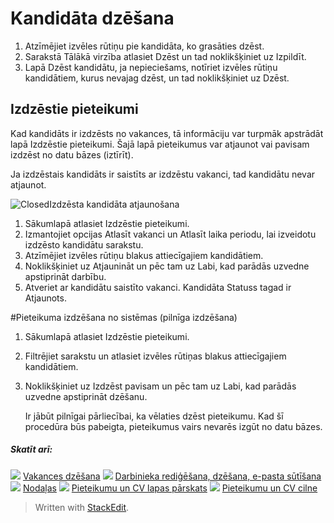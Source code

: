 # Kandidāta dzēšana

1.  Atzīmējiet izvēles rūtiņu pie kandidāta, ko grasāties dzēst.
2.  Sarakstā  Tālākā virzība  atlasiet  Dzēst  un tad noklikšķiniet uz  Izpildīt.
3.  Lapā  Dzēst kandidātu, ja nepieciešams, notīriet izvēles rūtiņu kandidātiem, kurus nevajag dzēst, un tad noklikšķiniet uz  Dzēst.

## Izdzēstie pieteikumi

Kad kandidāts ir izdzēsts no vakances, tā informāciju var turpmāk apstrādāt lapā  Izdzēstie pieteikumi. Šajā lapā pieteikumus var atjaunot vai pavisam izdzēst no datu bāzes (iztīrīt).

Ja izdzēstais kandidāts ir saistīts ar izdzēstu vakanci, tad kandidātu nevar atjaunot.

![Closed](../Skins/Default/Stylesheets/Images/transparent.gif)Izdzēsta kandidāta atjaunošana

1.  Sākumlapā  atlasiet  Izdzēstie pieteikumi.
2.  Izmantojiet opcijas  Atlasīt vakanci  un  Atlasīt laika periodu, lai izveidotu izdzēsto kandidātu sarakstu.
3.  Atzīmējiet izvēles rūtiņu blakus attiecīgajiem kandidātiem.
4.  Noklikšķiniet uz  Atjaunināt  un pēc tam uz  Labi, kad parādās uzvedne apstiprināt darbību.
5.  Atveriet ar kandidātu saistīto vakanci. Kandidāta  Statuss  tagad ir  Atjaunots.

#Pieteikuma izdzēšana no sistēmas (pilnīga izdzēšana)

1.  Sākumlapā  atlasiet  Izdzēstie pieteikumi.
2.  Filtrējiet sarakstu un atlasiet izvēles rūtiņas blakus attiecīgajiem kandidātiem.
3.  Noklikšķiniet uz  Izdzēst pavisam  un pēc tam uz  Labi, kad parādās uzvedne apstiprināt dzēšanu.  
    
    Ir jābūt pilnīgai pārliecībai, ka vēlaties dzēst pieteikumu. Kad šī procedūra būs pabeigta, pieteikumus vairs nevarēs izgūt no datu bāzes.
    

##### Skatīt arī:

![](../Resources/Images/icon-document-link.png) [Vakances dzēšana](deleting_a_vacancy.htm)
![](../Resources/Images/icon-document-link.png) [Darbinieka rediģēšana, dzēšana, e-pasta sūtīšana](edit_delete_and_email_an_employee.htm)
![](../Resources/Images/icon-document-link.png) [Nodaļas](departments.htm)
![](../Resources/Images/icon-document-link.png) [Pieteikumu un CV lapas pārskats](application_and_cv_page_overview.htm)
![](../Resources/Images/icon-document-link.png) [Pieteikumu un CV cilne](application_and_cv_tab.htm)


> Written with [StackEdit](https://stackedit.io/).
<!--stackedit_data:
eyJoaXN0b3J5IjpbODcyNTcxODE0XX0=
-->